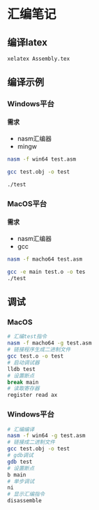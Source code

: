 # 汇编笔记

## 编译latex
```bash
xelatex Assembly.tex
```

## 编译示例
### Windows平台
#### 需求
* nasm汇编器
* mingw
```bash
nasm -f win64 test.asm

gcc test.obj -o test

./test
```
### MacOS平台
#### 需求
* nasm汇编器
* gcc
```bash
nasm -f macho64 test.asm

gcc -e main test.o -o tes
./test
```

## 调试
### MacOS
```bash
# 汇编test指令
nasm -f macho64 -g test.asm
# 链接程序生成二进制文件
gcc test.o -o test
# 启动调试器
lldb test
# 设置断点
break main
# 读取寄存器
register read ax
```
### Windows平台
```bash
# 汇编编译
nasm -f win64 -g test.asm
# 链接成二进制文件
gcc test.obj -o test
# gdb调试
gdb test
# 设置断点
b main
# 单步调试
ni
# 显示汇编指令
disassemble
```
